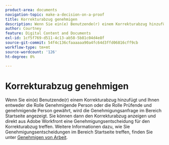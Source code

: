 ```yaml
---
product-area: documents
navigation-topic: make-a-decision-on-a-proof
title: Korrekturabzug genehmigen
description: Wenn Sie ein(e) Benutzende(r) einem Korrekturabzug hinzufügt und Ihnen entweder die Rolle Genehmigende Person oder die Rolle Prüfende und genehmigende Person gewährt, wird die Genehmigungsanfrage im Bereich Startseite angezeigt. Sie können dann den Korrekturabzug anzeigen und direkt aus Adobe Workfront eine Genehmigungsentscheidung für den Korrekturabzug treffen. Weitere Informationen dazu, wie Sie Genehmigungsentscheidungen im Bereich Startseite treffen, finden Sie unter Genehmigen von Arbeit .
author: Courtney
feature: Digital Content and Documents
exl-id: 1cf5f769-d511-4c13-ab58-5b81c04d4e8f
source-git-commit: 54f4c136cfaaaaaa90a4fc64d3ffd06816cff9cb
workflow-type: tm+mt
source-wordcount: '126'
ht-degree: 0%

---
```


# Korrekturabzug genehmigen

Wenn Sie ein(e) Benutzende(r) einem Korrekturabzug hinzufügt und Ihnen entweder die Rolle Genehmigende Person oder die Rolle Prüfende und genehmigende Person gewährt, wird die Genehmigungsanfrage im Bereich Startseite angezeigt. Sie können dann den Korrekturabzug anzeigen und direkt aus Adobe Workfront eine Genehmigungsentscheidung für den Korrekturabzug treffen. Weitere Informationen dazu, wie Sie Genehmigungsentscheidungen im Bereich Startseite treffen, finden Sie unter [Genehmigen von Arbeit](../../../../review-and-approve-work/manage-approvals/approving-work.md).
